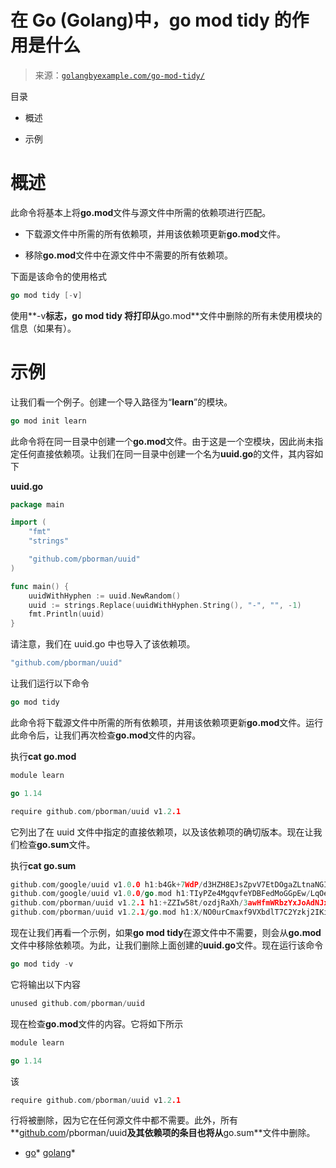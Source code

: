 <!--yml

类别：未分类

日期：2024-10-13 06:29:36

-->

# 在 Go (Golang)中，go mod tidy 的作用是什么

> 来源：[`golangbyexample.com/go-mod-tidy/`](https://golangbyexample.com/go-mod-tidy/)

目录

+   概述

+   示例

# **概述**

此命令将基本上将**go.mod**文件与源文件中所需的依赖项进行匹配。

+   下载源文件中所需的所有依赖项，并用该依赖项更新**go.mod**文件。

+   移除**go.mod**文件中在源文件中不需要的所有依赖项。

下面是该命令的使用格式

```go
go mod tidy [-v]
```

使用**-v**标志，go mod tidy 将打印从**go.mod**文件中删除的所有未使用模块的信息（如果有）。

# **示例**

让我们看一个例子。创建一个导入路径为“**learn**”的模块。

```go
go mod init learn
```

此命令将在同一目录中创建一个**go.mod**文件。由于这是一个空模块，因此尚未指定任何直接依赖项。让我们在同一目录中创建一个名为**uuid.go**的文件，其内容如下

**uuid.go**

```go
package main

import (
	"fmt"
	"strings"

	"github.com/pborman/uuid"
)

func main() {
	uuidWithHyphen := uuid.NewRandom()
	uuid := strings.Replace(uuidWithHyphen.String(), "-", "", -1)
	fmt.Println(uuid)
}
```

请注意，我们在 uuid.go 中也导入了该依赖项。

```go
"github.com/pborman/uuid"
```

让我们运行以下命令

```go
go mod tidy
```

此命令将下载源文件中所需的所有依赖项，并用该依赖项更新**go.mod**文件。运行此命令后，让我们再次检查**go.mod**文件的内容。

执行**cat go.mod**

```go
module learn

go 1.14

require github.com/pborman/uuid v1.2.1
```

它列出了在 uuid 文件中指定的直接依赖项，以及该依赖项的确切版本。现在让我们检查**go.sum**文件。

执行**cat go.sum**

```go
github.com/google/uuid v1.0.0 h1:b4Gk+7WdP/d3HZH8EJsZpvV7EtDOgaZLtnaNGIu1adA=
github.com/google/uuid v1.0.0/go.mod h1:TIyPZe4MgqvfeYDBFedMoGGpEw/LqOeaOT+nhxU+yHo=
github.com/pborman/uuid v1.2.1 h1:+ZZIw58t/ozdjRaXh/3awHfmWRbzYxJoAdNJxe/3pvw=
github.com/pborman/uuid v1.2.1/go.mod h1:X/NO0urCmaxf9VXbdlT7C2Yzkj2IKimNn4k+gtPdI/k=
```

现在让我们再看一个示例，如果**go mod tidy**在源文件中不需要，则会从**go.mod**文件中移除依赖项。为此，让我们删除上面创建的**uuid.go**文件。现在运行该命令

```go
go mod tidy -v
```

它将输出以下内容

```go
unused github.com/pborman/uuid
```

现在检查**go.mod**文件的内容。它将如下所示

```go
module learn

go 1.14
```

该

```go
require github.com/pborman/uuid v1.2.1
```

行将被删除，因为它在任何源文件中都不需要。此外，所有**[github.com](http://github.com)/pborman/uuid**及其依赖项的条目也将从**go.sum**文件中删除。

+   [go](https://golangbyexample.com/tag/go/)*   [golang](https://golangbyexample.com/tag/golang/)*
